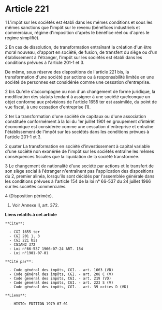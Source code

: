# Article 221

1  L'impôt sur les sociétés est établi dans les mêmes conditions et sous les mêmes sanctions que l'impôt sur le revenu
(bénéfices industriels et commerciaux, régime d'imposition d'après le bénéfice réel ou d'après le régime simplifié).

2  En cas de dissolution, de transformation entraînant la création d'un être moral nouveau, d'apport en société, de fusion,
de transfert du siège ou d'un établissement à l'étranger, l'impôt sur les sociétés est établi dans les conditions prévues à
l'article 201-1 et 3.

De même, sous réserve des dispositions de l'article 221 bis, la transformation d'une société par actions ou à responsabilité
limitée en une société de personnes est considérée comme une cessation d'entreprise.

2 bis  Qu'elle s'accompagne ou non d'un changement de forme juridique, la modification des statuts tendant à assigner à une
société quelconque un objet conforme aux prévisions de l'article 1655 ter est assimilée, du point de vue fiscal, à une
cessation d'entreprise (1).

2 ter  La transformation d'une société de capitaux ou d'une association constituée conformément à la loi du 1er juillet 1901
en groupement d'intérêt économique est considérée comme une cessation d'entreprise et entraîne l'établissement de l'impôt sur
les sociétés dans les conditions prévues à l'article 201-1 et 3.

2 quater  La transformation en société d'investissement à capital variable d'une société non exonérée de l'impôt sur les
sociétés entraîne les mêmes conséquences fiscales que la liquidation de la société transformée.

3  Le changement de nationalité d'une société par actions et le transfert de son siège social à l'étranger n'entraînent pas
l'application des dispositions du 2, premier alinéa, lorsqu'ils sont décidés par l'assemblée générale dans les conditions
prévues à l'article 154 de la loi n° 66-537 du 24 juillet 1966 sur les sociétés commerciales.

4  (Disposition périmée).

1)  Voir Annexe II, art. 372.

**Liens relatifs à cet article**

	**Cite**:

	  - CGI 1655 ter
	  - CGI 201 1, 3
	  - CGI 221 bis
	  - CGIAN2 372
	  - Loi n°66-537 1966-07-24 ART. 154
	  - Loi n°1901-07-01

	**Cité par**:

	  - Code général des impôts, CGI. - art. 1663 (VD)
	  - Code général des impôts, CGI. - art. 208 C (V)
	  - Code général des impôts, CGI. - art. 219 (VD)
	  - Code général des impôts, CGI. - art. 223 S (V)
	  - Code général des impôts, CGI. - art. 39 octies D (VD)

	**Liens**:

	  - HISTO: EDITION 1979-07-01

